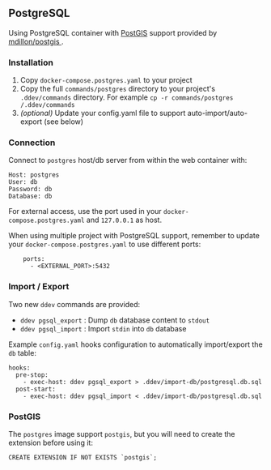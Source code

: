 ## PostgreSQL

Using PostgreSQL container with [PostGIS](https://postgis.net/) support provided by [mdillon/postgis
](https://hub.docker.com/r/mdillon/postgis).

### Installation

1. Copy `docker-compose.postgres.yaml` to your project
2. Copy the full `commands/postgres` directory to your project's `.ddev/commands` directory. For example `cp -r commands/postgres /.ddev/commands`
3. *(optional)* Update your config.yaml file to support auto-import/auto-export (see below)

### Connection

Connect to `postgres` host/db server from within the web container with:

```
Host: postgres
User: db
Password: db
Database: db
```

For external access, use the port used in your `docker-compose.postgres.yaml` and `127.0.0.1` as host.

When using multiple project with PostgreSQL support, remember to update your `docker-compose.postgres.yaml` to use different ports:

```
    ports:
      - <EXTERNAL_PORT>:5432
``` 

### Import / Export

Two new `ddev` commands are provided:

- `ddev pgsql_export` : Dump `db` database content to `stdout` 
- `ddev pgsql_import` : Import `stdin` into `db` database

Example `config.yaml` hooks configuration to automatically import/export the `db` table:

```
hooks:
  pre-stop:
    - exec-host: ddev pgsql_export > .ddev/import-db/postgresql.db.sql
  post-start:
    - exec-host: ddev pgsql_import < .ddev/import-db/postgresql.db.sql
```

### PostGIS

The `postgres` image support `postgis`, but you will need to create the extension before using it:

```
CREATE EXTENSION IF NOT EXISTS `postgis`;
```
